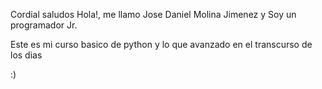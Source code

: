 Cordial saludos
Hola!, me llamo Jose Daniel Molina Jimenez y Soy un programador Jr.

Este es mi curso basico de python y lo que avanzado en el transcurso de los dias

:)